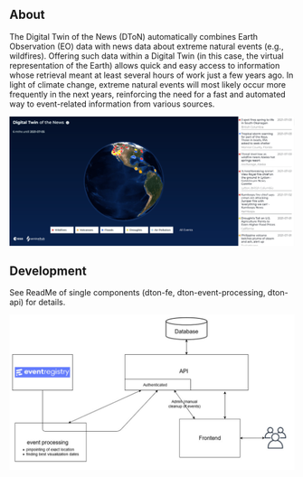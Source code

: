## About

The Digital Twin of the News (DToN) automatically combines Earth Observation (EO) data with news data about extreme natural events (e.g., wildfires). Offering such data within a Digital Twin (in this case, the virtual representation of the Earth) allows quick and easy access to information whose retrieval meant at least several hours of work just a few years ago. In light of climate change, extreme natural events will most likely occur more frequently in the next years, reinforcing the need for a fast and automated way to event-related information from various sources.

<img src="dton_fe_app.png" /> 

## Development

See ReadMe of single components (dton-fe, dton-event-processing, dton-api) for details.

<img src="dton_architecture.jpg" /> 

